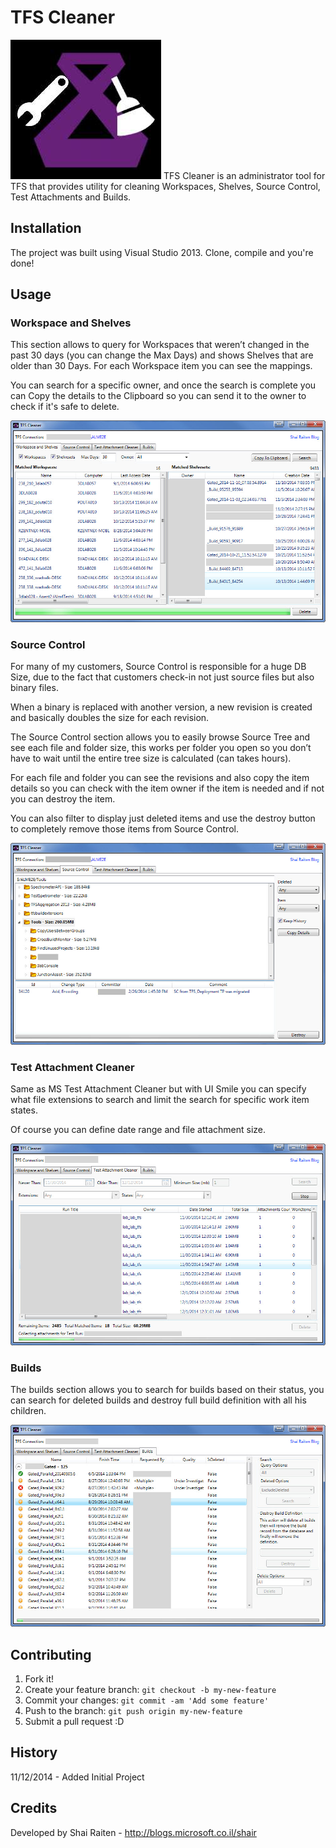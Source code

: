 # TFS Cleaner
![ScreenShot](/HelpImages/tfs-cleaner-logo.jpg)
TFS Cleaner is an administrator tool for TFS that provides utility for cleaning Workspaces, Shelves, Source Control, Test Attachments and Builds.

## Installation

The project was built using Visual Studio 2013. Clone, compile and you're done!

## Usage

### Workspace and Shelves
This section allows to query for Workspaces that weren’t changed in the past 30 days (you can change the Max Days) and shows Shelves that are older than 30 Days. For each Workspace item you can see the mappings.

You can search for a specific owner, and once the search is complete you can Copy the details to the Clipboard so you can send it to the owner to check if it's safe to delete.

![ScreenShot](/HelpImages/1.jpg)

### Source Control
For many of my customers, Source Control is responsible for a huge DB Size, due to the fact that customers check-in not just source files but also binary files.

When a binary is replaced with another version, a new revision is created and basically doubles the size for each revision.

The Source Control section allows you to easily browse Source Tree and see each file and folder size, this works per folder you open so you don’t have to wait until the entire tree size is calculated (can takes hours).

For each file and folder you can see the revisions and also copy the item details so you can check with the item owner if the item is needed and if not you can destroy the item.

You can also filter to display just deleted items and use the destroy button to completely remove those items from Source Control.

![ScreenShot](/HelpImages/2.jpg)

### Test Attachment Cleaner
Same as MS Test Attachment Cleaner but with UI Smile you can specify what file extensions to search and limit the search for specific work item states.

Of course you can define date range and file attachment size.

![ScreenShot](/HelpImages/3.jpg)

### Builds
The builds section allows you to search for builds based on their status, you can search for deleted builds and destroy full build definition with all his children.

![ScreenShot](/HelpImages/4.jpg)

## Contributing

1. Fork it!
2. Create your feature branch: `git checkout -b my-new-feature`
3. Commit your changes: `git commit -am 'Add some feature'`
4. Push to the branch: `git push origin my-new-feature`
5. Submit a pull request :D

## History

11/12/2014 - Added Initial Project

## Credits

Developed by Shai Raiten - http://blogs.microsoft.co.il/shair

